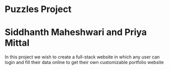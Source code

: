 # Puzzles Project
# Siddhanth Maheshwari and Priya Mittal 

In this project we wish to create a full-stack website in which any user can login and fill their data online to get their own customizable portfolio website
